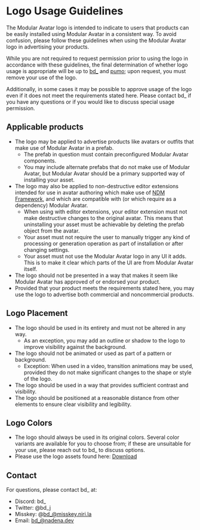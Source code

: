﻿---
sidebar_position: 2
---

# Logo Usage Guidelines

The Modular Avatar logo is intended to indicate to users that products can be easily installed using Modular Avatar in a consistent way. To avoid confusion, please follow these guidelines when using the Modular Avatar logo in advertising your products.

While you are not required to request permission prior to using the logo in accordance with these guidelines, the final determination of whether logo usage is appropriate will be up to [bd_](https://misskey.niri.la/@bd_) and [pumo](https://twitter.com/pumony); upon request, you must remove your use of the logo.

Additionally, in some cases it may be possible to approve usage of the logo even if it does not meet the requirements stated here. Please contact bd_ if you have any questions or if you would like to discuss special usage permission.

## Applicable products

- The logo may be applied to advertise products like avatars or outfits that make use of Modular Avatar in a prefab.
  - The prefab in question must contain preconfigured Modular Avatar components. 
  - You may include alternate prefabs that do not make use of Modular Avatar, but Modular Avatar should be a primary supported way of installing your asset.
- The logo may also be applied to non-destructive editor extensions intended for use in avatar authoring 
  which make use of [NDM Framework](https://github.com/bdunderscore/ndmf), and which are compatible with (or which require as a dependency) Modular Avatar. 
  - When using with editor extensions, your editor extension must not make destructive changes to the original avatar. This means that uninstalling your asset must be achievable by deleting the prefab object from the avatar.
  - Your asset must not require the user to manually trigger any kind of processing or generation operation as part of installation or after changing settings.
  - Your asset must not use the Modular Avatar logo in any UI it adds. This is to make it clear which parts of the UI 
    are from Modular Avatar itself. 
- The logo should not be presented in a way that makes it seem like Modular Avatar has approved of or endorsed your product.
- Provided that your product meets the requirements stated here, you may use the logo to advertise both commercial and
  noncommercial products.

## Logo Placement

- The logo should be used in its entirety and must not be altered in any way.
  - As an exception, you may add an outline or shadow to the logo to improve visibility against the background. 
- The logo should not be animated or used as part of a pattern or background.
  - Exception: When used in a video, transition animations may be used, provided they do not make significant changes
    to the shape or style of the logo.
- The logo should be used in a way that provides sufficient contrast and visibility.
- The logo should be positioned at a reasonable distance from other elements to ensure clear visibility and legibility.

## Logo Colors

- The logo should always be used in its original colors. Several color variants are available for you to choose from; if these are unsuitable for your use, please reach out to bd_ to discuss options. 
- Please use the logo assets found here: [Download](/img/modular_avatar_logo.zip)

## Contact

For questions, please contact bd_ at:

* Discord: bd_
* Twitter: @bd_j
* Misskey: @bd_@misskey.niri.la
* Email: bd_@nadena.dev
